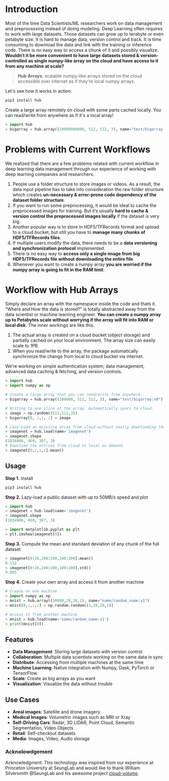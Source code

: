 # Introduction
Most of the time Data Scientists/ML researchers work on data management and preprocessing instead of doing modeling. Deep Learning often requires to work with large datasets. Those datasets can grow up to terabyte or even petabyte size. It is hard to manage data, version control and track. It is time consuming to download the data and link with the training or inference code. There is no easy way to access a chunk of it and possibly visualize. **Wouldn’t it be more convenient to have large datasets stored & version-controlled as single numpy-like array on the cloud and have access to it from any machine at scale?**

> **Hub Arrays**: scalable numpy-like arrays stored on the cloud accessible over internet as if they're local numpy arrays.

Let's see how it works in action:
```sh
pip3 install hub
```

Create a large array remotely on cloud with some parts cached locally. You can read/write from anywhere as if it's a local array!
```python
> import hub
> bigarray = hub.array((10000000000, 512, 512, 3), name="test/bigarray:v0")
```

# Problems with Current Workflows
We realized that there are a few problems related with current workflow in deep learning data management through our experience of working with deep learning companies and researchers.
1. People use a folder structure to store images or videos. As a result, the data input pipeline has to take into consideration the raw folder structure which creates **un-necessary & error-prone code dependency of the dataset folder structure**.
2. If you want to run some preprocessing, it would be ideal to cache the preprocessed images for training. But it’s usually **hard to cache & version control the preprocessed images locally** if the dataset is very big.
3. Another popular way is to store in HDF5/TFRecords format and upload to a cloud bucket, but still you have to **manage many chunks of HDF5/TFRecords files**.
4. If multiple users modify the data, there needs to be a **data versioning and synchronization protocol** implemented.
5. There is no easy way to **access only a single image from big HDF5/TFRecords file without downloading the entire file**.
6. Whenever you want to create a numpy array **you are worried if the numpy array is going to fit in the RAM limit**.

# Workflow with Hub Arrays
Simply declare an array with the namespace inside the code and thats it. “Where and How the data is stored?” is totally abstracted away from the data scientist or machine learning engineer. **You can create a numpy array up to Petabytes scale without worrying if the array will fit into RAM or local disk.** The inner workings are like this:
1. The actual array is created on a cloud bucket (object storage) and partially cached on your local environment. The array size can easily scale to 1PB.
2. When you read/write to the array, the package automatically synchronize the change from local to cloud bucket via internet.

We’re working on simple authentication system, data management, advanced data caching & fetching, and version controls.

```python
> import hub
> import numpy as np

# Create a large array that you can read/write from anywhere.
> bigarray = hub.array((100000, 512, 512, 3), name="test/bigarray:v0")

# Writing to one slice of the array. Automatically syncs to cloud.
> image = np.random((512,512,3))
> bigarray[0, :,:, :] = image

# Lazy-Load an existing array from cloud without really downloading the entries
> imagenet = hub.load(name='imagenet')
> imagenet.shape
(1034908, 469, 387, 3)
# Download the entries from cloud to local on demand.
> imagenet[0,:,:,:].mean()
```

## Usage
**Step 1.** Install 
```sh
pip3 install hub
```

**Step 2.** Lazy-load a public dataset with up to 50MB/s speed and plot
```python
> import hub
> imagenet = hub.load(name='imagenet')
> imagenet.shape
(1034908, 469, 387, 3)

> import matplotlib.pyplot as plt
> plt.imshow(imagenet[0])
```

**Step 3.** Compute the mean and standard deviation of any chunk of the full dataset
```python
> imagenet[0:10,100:200,100:200].mean()
0.132
> imagenet[0:10,100:200,100:200].std()
0.005
```

**Step 4.** Create your own array and access it from another machine
```python
# Create on one machine
> import numpy as np
> mnist = hub.array((50000,28,28,1), name="name/random_name:v1")
> mnist[0,:,:,:] = np.random.random((1,28,28,1))

# Access it from another machine
> mnist = hub.load(name='name/random_name:v1')
> print(mnist[0])
```


## Features
* **Data Management**: Storing large datasets with version control
* **Collaboration**: Multiple data scientists working on the same data in sync
* **Distribute**: Accessing from multiple machines at the same time
* **Machine Learning**: Native integration with Numpy, Dask, PyTorch or TensorFlow.
* **Scale**: Create as big arrays as you want
* **Visualization**: Visualize the data without trouble

## Use Cases
* **Areal images**: Satellite and drone imagery
* **Medical Images**: Volumetric images such as MRI or Xray
* **Self-Driving Cars**: Radar, 3D LIDAR, Point Cloud, Semantic Segmentation, Video Objects
* **Retail**: Self-checkout datasets
* **Media**: Images, Video, Audio storage

### Acknolowdgement
Acknowledgment: This technology was inspired from our experience at Princeton University at SeungLab and would like to thank William Silversmith @SeungLab and his awesome project [cloud-volume](https://github.com/seung-lab/cloud-volume).
